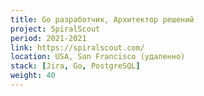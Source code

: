 ```yaml
---
title: Go разработчик, Архитектор решений
project: SpiralScout
period: 2021-2021
link: https://spiralscout.com/
location: USA, San Francisco (удаленно)
stack: [Jira, Go, PostgreSQL]
weight: 40
---
```

